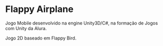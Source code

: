# Flappy Airplane

<p>Jogo Mobile desenvolvido na engine Unity3D/C#, na formação de Jogos com Unity da Alura.</p>
<p>Jogo 2D baseado em Flappy Bird.</p>
 
